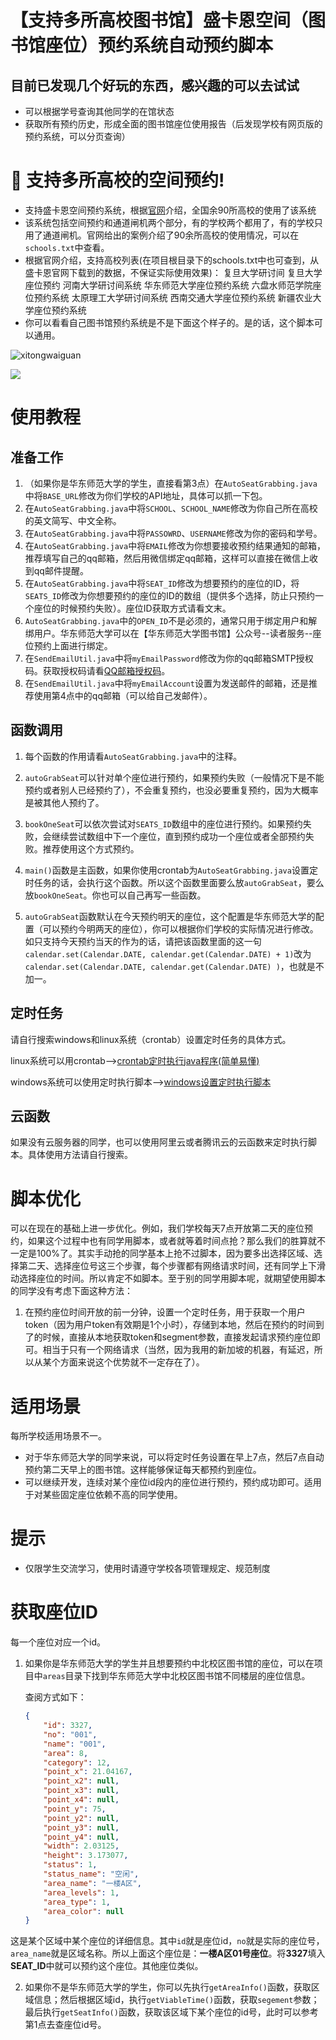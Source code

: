 # 【支持多所高校图书馆】盛卡恩空间（图书馆座位）预约系统自动预约脚本



## 目前已发现几个好玩的东西，感兴趣的可以去试试

- 可以根据学号查询其他同学的在馆状态
- 获取所有预约历史，形成全面的图书馆座位使用报告（后发现学校有网页版的预约系统，可以分页查询）



# :school: 支持多所高校的空间预约!

- 支持盛卡恩空间预约系统，根据[官网](http://skalibrary.cn/)介绍，全国余90所高校的使用了该系统
- 该系统包括空间预约和通道闸机两个部分，有的学校两个都用了，有的学校只用了通道闸机。官网给出的案例介绍了90余所高校的使用情况，可以在`schools.txt`中查看。
- 根据官网介绍，支持高校列表(在项目根目录下的schools.txt中也可查到，从盛卡恩官网下载到的数据，不保证实际使用效果)：
复旦大学研讨间
  复旦大学座位预约
  河南大学研讨间系统
  华东师范大学座位预约系统
  六盘水师范学院座位预约系统
  太原理工大学研讨间系统
  西南交通大学座位预约系统
  新疆农业大学座位预约系统
- 你可以看看自己图书馆预约系统是不是下面这个样子的。是的话，这个脚本可以通用。

![xitongwaiguan](https://raw.githubusercontent.com/quarkape/ecnu-lib-auto-book/main/imgs/01.jpg)

![](https://raw.githubusercontent.com/quarkape/ecnu-lib-auto-book/main/imgs/02.png)



# 使用教程

## 准备工作

1. （如果你是华东师范大学的学生，直接看第3点）在`AutoSeatGrabbing.java`中将`BASE_URL`修改为你们学校的API地址，具体可以抓一下包。
2. 在`AutoSeatGrabbing.java`中将`SCHOOL`、`SCHOOL_NAME`修改为你自己所在高校的英文简写、中文全称。
3. 在`AutoSeatGrabbing.java`中将`PASSOWRD`、`USERNAME`修改为你的密码和学号。
4. 在`AutoSeatGrabbing.java`中将`EMAIL`修改为你想要接收预约结果通知的邮箱，推荐填写自己的qq邮箱，然后用微信绑定qq邮箱，这样可以直接在微信上收到qq邮件提醒。
5. 在`AutoSeatGrabbing.java`中将`SEAT_ID`修改为想要预约的座位的ID，将`SEATS_ID`修改为你想要预约的座位的ID的数组（提供多个选择，防止只预约一个座位的时候预约失败）。座位ID获取方式请看文末。
6. `AutoSeatGrabbing.java`中的`OPEN_ID`不是必须的，通常只用于绑定用户和解绑用户。华东师范大学可以在【华东师范大学图书馆】公众号--读者服务--座位预约上面进行绑定。
7. 在`SendEmailUtil.java`中将`myEmailPassword`修改为你的qq邮箱SMTP授权码。获取授权码请看[QQ邮箱授权码](https://blog.csdn.net/github_2011/article/details/82664560)。
8. 在`SendEmailUtil.java`中将`myEmailAccount`设置为发送邮件的邮箱，还是推荐使用第4点中的qq邮箱（可以给自己发邮件）。

## 函数调用

1. 每个函数的作用请看`AutoSeatGrabbing.java`中的注释。

2. `autoGrabSeat`可以针对单个座位进行预约，如果预约失败（一般情况下是不能预约或者别人已经预约了），不会重复预约，也没必要重复预约，因为大概率是被其他人预约了。

3. `bookOneSeat`可以依次尝试对`SEATS_ID`数组中的座位进行预约。如果预约失败，会继续尝试数组中下一个座位，直到预约成功一个座位或者全部预约失败。推荐使用这个方式预约。

4. `main()`函数是主函数，如果你使用crontab为`AutoSeatGrabbing.java`设置定时任务的话，会执行这个函数。所以这个函数里面要么放`autoGrabSeat`，要么放`bookOneSeat`。你也可以自己再写一些函数。

5. `autoGrabSeat`函数默认在今天预约明天的座位，这个配置是华东师范大学的配置（可以预约今明两天的座位），你可以根据你们学校的实际情况进行修改。如只支持今天预约当天的作为的话，请把该函数里面的这一句`calendar.set(Calendar.DATE, calendar.get(Calendar.DATE) + 1)`改为`calendar.set(Calendar.DATE, calendar.get(Calendar.DATE) )`，也就是不加一。

   

## 定时任务

请自行搜索windows和linux系统（crontab）设置定时任务的具体方式。

linux系统可以用crontab-->[crontab定时执行java程序(简单易懂)](https://blog.csdn.net/weixin_44422604/article/details/107026556)

windows系统可以使用定时执行脚本-->[windows设置定时执行脚本](https://www.cnblogs.com/sui776265233/p/13602893.html)



## 云函数

如果没有云服务器的同学，也可以使用阿里云或者腾讯云的云函数来定时执行脚本。具体使用方法请自行搜索。



# 脚本优化

可以在现在的基础上进一步优化。例如，我们学校每天7点开放第二天的座位预约，如果这个过程中也有同学用脚本，或者就等着时间点抢？那么我们的胜算就不一定是100%了。其实手动抢的同学基本上抢不过脚本，因为要多出选择区域、选择第二天、选择座位号这三个步骤，每个步骤都有网络请求时间，还有同学上下滑动选择座位的时间。所以肯定不如脚本。至于别的同学用脚本呢，就期望使用脚本的同学没有考虑下面这种方法：

1. 在预约座位时间开放的前一分钟，设置一个定时任务，用于获取一个用户token（因为用户token有效期是1个小时），存储到本地，然后在预约的时间到了的时候，直接从本地获取token和segment参数，直接发起请求预约座位即可。相当于只有一个网络请求（当然，因为我用的新加坡的机器，有延迟，所以从某个方面来说这个优势就不一定存在了）。



# 适用场景

每所学校适用场景不一。

- 对于华东师范大学的同学来说，可以将定时任务设置在早上7点，然后7点自动预约第二天早上的图书馆。这样能够保证每天都预约到座位。
- 可以继续开发，连续对某个座位id段内的座位进行预约，预约成功即可。适用于对某些固定座位依赖不高的同学使用。



# 提示

- 仅限学生交流学习，使用时请遵守学校各项管理规定、规范制度



# 获取座位ID

每一个座位对应一个id。

1. 如果你是华东师范大学的学生并且想要预约中北校区图书馆的座位，可以在项目中`areas`目录下找到华东师范大学中北校区图书馆不同楼层的座位信息。

   查阅方式如下：

   ```json
   {
       "id": 3327,
       "no": "001",
       "name": "001",
       "area": 8,
       "category": 12,
       "point_x": 21.04167,
       "point_x2": null,
       "point_x3": null,
       "point_x4": null,
       "point_y": 75,
       "point_y2": null,
       "point_y3": null,
       "point_y4": null,
       "width": 2.03125,
       "height": 3.173077,
       "status": 1,
       "status_name": "空闲",
       "area_name": "一楼A区",
       "area_levels": 1,
       "area_type": 1,
       "area_color": null
   }
   ```

   

这是某个区域中某个座位的详细信息。其中`id`就是座位id，`no`就是实际的座位号，`area_name`就是区域名称。所以上面这个座位是：**一楼A区01号座位**。将**3327**填入**SEAT_ID**中就可以预约这个座位。其他座位类似。

2. 如果你不是华东师范大学的学生，你可以先执行`getAreaInfo()`函数，获取区域信息；然后根据区域id，执行`getViableTime()`函数，获取`segement`参数；最后执行`getSeatInfo()`函数，获取该区域下某个座位的id号，此时可以参考第1点去查座位id号。